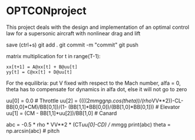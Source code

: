 # OPTCONproject
This project deals with the design and implementation of an optimal control law for a supersonic aircraft with nonlinear drag and lift

 save (ctrl+s)
 git add .
 git commit -m "commit"
 git push

 matrix multiplication
 for t in range(T-1):

    xx[t+1] = A@xx[t] + B@uu[t]
    yy[t] = C@xx[t] + D@uu[t]

For the equilibria: put V fixed with respect to the Mach number, alfa = 0, theta has to compensate for dynamics in alfa dot, else it will not go to zero

uu[0] = 0.0  # Throttle
uu[2] = ((((2*mm*gg*np.cos(theta))/(rho*VV**2))-CL-BB[0,0]*CM)/BB[0,1])/(1- (BB[1,1]*BB[0,0])/(BB[1,0]*BB[0,1]))  # Elevator
uu[1] = (CM - BB[1,1]*uu[2])/BB[1,0]  # Canard

abc = -0.5 * rho * VV**2 * (CT*uu[0]-CD) / mm*gg
print(abc)
theta = np.arcsin(abc)  # pitch